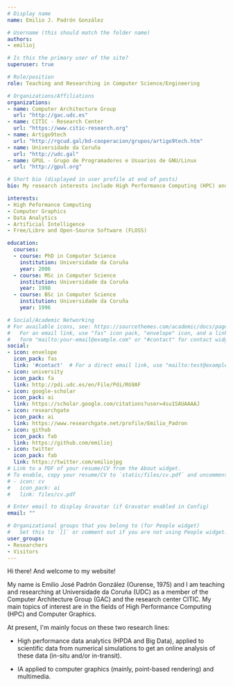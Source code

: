 ```yaml
---
# Display name
name: Emilio J. Padrón González

# Username (this should match the folder name)
authors:
- emilioj

# Is this the primary user of the site?
superuser: true

# Role/position
role: Teaching and Researching in Computer Science/Engineering

# Organizations/Affiliations
organizations:
- name: Computer Architecture Group
  url: "http://gac.udc.es"
- name: CITIC - Research Center
  url: "https://www.citic-research.org"
- name: Artigo9tech
  url: "http://rgcud.gal/bd-cooperacion/grupos/artigo9tech.htm"
- name: Universidade da Coruña
  url: "http://udc.gal"
- name: GPUL - Grupo de Programadores e Usuarios de GNU/Linux
  url: "http://gpul.org"

# Short bio (displayed in user profile at end of posts)
bio: My research interests include High Performance Computing (HPC) and Computer Graphics.

interests:
- High Peformance Computing
- Computer Graphics
- Data Analytics
- Artificial Intelligence
- Free/Libre and Open-Source Software (FLOSS)

education:
  courses:
  - course: PhD in Computer Science
    institution: Universidade da Coruña
    year: 2006
  - course: MSc in Computer Science
    institution: Universidade da Coruña
    year: 1998
  - course: BSc in Computer Science
    institution: Universidade da Coruña
    year: 1996

# Social/Academic Networking
# For available icons, see: https://sourcethemes.com/academic/docs/page-builder/#icons
#   For an email link, use "fas" icon pack, "envelope" icon, and a link in the
#   form "mailto:your-email@example.com" or "#contact" for contact widget.
social:
- icon: envelope
  icon_pack: fas
  link: '#contact'  # For a direct email link, use "mailto:test@example.org".
- icon: university
  icon_pack: fa
  link: http://pdi.udc.es/en/File/Pdi/RG9AF
- icon: google-scholar
  icon_pack: ai
  link: https://scholar.google.com/citations?user=4su1SAUAAAAJ
- icon: researchgate
  icon_pack: ai
  link: https://www.researchgate.net/profile/Emilio_Padron
- icon: github
  icon_pack: fab
  link: https://github.com/emilioj
- icon: twitter
  icon_pack: fab
  link: https://twitter.com/emiliojpg
# Link to a PDF of your resume/CV from the About widget.
# To enable, copy your resume/CV to `static/files/cv.pdf` and uncomment the lines below.
# - icon: cv
#   icon_pack: ai
#   link: files/cv.pdf

# Enter email to display Gravatar (if Gravatar enabled in Config)
email: ""

# Organizational groups that you belong to (for People widget)
#   Set this to `[]` or comment out if you are not using People widget.
user_groups:
- Researchers
- Visitors
---
```


Hi there! And welcome to my website!

My name is Emilio José Padrón González (Ourense, 1975) and I am
teaching and researching at Universidade da Coruña (UDC) as a member
of the Computer Architecture Group (GAC) and the research center CITIC.
My main topics of interest are in the fields of High Performance
Computing (HPC) and Computer Graphics.

At present, I'm mainly focus on these two research lines:

- High performance data analytics (HPDA and Big Data), applied to
  scientific data from numerical simulations to get an online
  analysis of these data (in-situ and/or in-transit).

- IA applied to computer graphics (mainly, point-based rendering) and
  multimedia.
